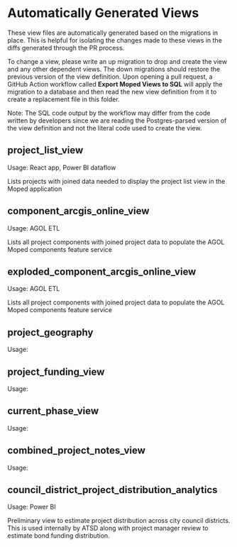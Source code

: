 # Automatically Generated Views

These view files are automatically generated based on the migrations in place. This is helpful for isolating the changes made to these views in the diffs generated through the PR process.

To change a view, please write an up migration to drop and create the view and any other dependent views. The down migrations should restore the previous version of the view definition. 
Upon opening a pull request, a GitHub Action workflow called **Export Moped Views to SQL** will apply the migration to a database and then read the new view definition from it to create a 
replacement file in this folder.

Note: The SQL code output by the workflow may differ from the code written by developers since we are reading the Postgres-parsed version of the view definition and not the literal code
used to create the view.

## project_list_view

Usage: React app, Power BI dataflow

Lists projects with joined data needed to display the project list view in the Moped application

## component_arcgis_online_view

Usage: AGOL ETL

Lists all project components with joined project data to populate the AGOL Moped components feature service

## exploded_component_arcgis_online_view

Usage: AGOL ETL

Lists all project components with joined project data to populate the AGOL Moped components feature service

## project_geography

Usage: 

## project_funding_view

Usage: 

## current_phase_view

Usage: 

## combined_project_notes_view

Usage: 

## council_district_project_distribution_analytics

Usage: Power BI

Preliminary view to estimate project distribution across city council districts. This is used internally by ATSD along with project manager review to estimate bond funding distribution.